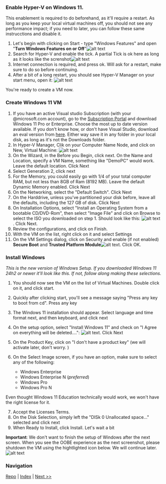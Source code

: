 ### Enable Hyper-V on Windows 11.
This enablement is required to do beforehand, as it'll require a restart. As long as you keep your local virtual machines off, you should not see any performance impact; if you need to later, you can follow these same instrucctions and disable it. 

1. Let's begin with clicking on Start - type "Windows Features" and open "**Turn Windows Features on or Off**"![alt text](../screenshots/hyper-vstartmenu.png)
2. Search for Hyper-V and enable the tick. A partial Tick is ok here as long as it looks like the screnshot![alt text](../screenshots/hyper-vfeature.png)
3. Internet connection is required, and press ok. Will ask for a restart, make sure to do so before continuing. 
4. After a bit of a long restart, you should see Hyper-V Manager on your start menu, open it: ![alt text](../screenshots/hyper-v-manager.png)

You're ready to create a VM now.

### Create Windows 11 VM

1. If you have an active Visual studio Subscription (with your @microsoft.com account), go to the [Subscription Portal](https://my.visualstudio.com/downloads) and download Windows 11 Pro or Enterprise. Choose the most up to date version available. If you don't know how, or don't have Visual Studio, download an eval version from [here](https://www.microsoft.com/en-us/software-download/windows11). Either way save it in any folder in your local disk, as long as it's not the Downloads folder. 
2. In Hyper-V Manager, Clik on your Computer Name Node, and click on New, Virtual Machine: ![alt text](../screenshots/hyp-create.png)
3. On the Wizard, in the Before you Begin, click next. On the Name and Location, specify a VM Name, something like "DemoPC" would work. Leave the default location. Click Next
4. Select Generation 2, click next
5. For the Memory, you could easily go with 1/4 of your total computer RAM, but not less than 8GB of Ram (8192 MB). Leave the default Dynamic Memory enabled. Click Next
6. On the Networking, select the "Default Switch". Click Next
7. On the Harddrive, unless you've partitioned your disk before, leave all the defaults, including the 127 GB of disk. Click Next
8. On Installation Options, select "Install an Operating System from a bootable CD/DVD-Rom", then select "Image File" and click on Browse to select the ISO you downloaded on step 1. Should look like this: ![alt text](../screenshots/vminstallationoptions.png). Click Next.
9. Review the configurations, and click on Finish. 
10. With the VM on the list, right click on it and select Settings 
11. On the VM Settings dialog, click on Security and enable (if not enabled) **Secure Boot** and **Trusted Platform Module**![alt text](../screenshots/vmTPM.png). Click OK. 


### Install Windows
 _This is the new version of Windows Setup. If you downloaded Windows 11 24h2 or newer it'll look like this. If not, follow along making these selections._

1. You should now see the VM on the list of Virtual Machines. Double click on it, and click start.
2. Quickly after clicking start, you'll see a message saying "Press any key to boot from cd". Press any key

3. The Windows 11 installation should appear. Select language and time format next, and then keyboard, and click next

4. On the setup option, select "Install Windows 11" and check on "I Agree on everything will be deleted....": ![alt text](../screenshots/W11Install1.png). Click Next

5. On the Product Key, click on "I don't have a product key" (we will activate later, don't worry. )

6. On the Select Image screen, if you have an option, make sure to select any of the following:
    
    - Windows Enterprise 
    - Windows Enterprise N (*preferred*)
    - Windows Pro
    - Windows Pro N

Even thought Windows 11 Education technically would work, we won't have the right license for it. 

7. Accept the Licenses Terms.
8. On the Disk Selection, simply left the "DISk 0 Unallocated space..." selected and click next
9. When Ready to Install, click Install. Let's wait a bit

**Important**: We don't want to finish the setup of Windows after the next screen. When you see the OOBE experience as the next screenshot, please shutdown the VM using the hightlighted icon below. We will continue later. ![alt text](../screenshots/W11-OOBE.png)

### Navigation
[Repo](https://github.com/JPCortesP/DemoBuilder) | 
[Index](index.md) | 
[Next >>](1-InitialStepsandReqs.md)